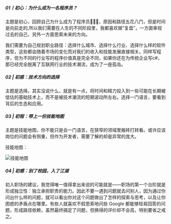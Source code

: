 ##### 01丨初心：为什么成为一名程序员？

主题是初心，回顾自己为什么成为了程序员👨🏻‍💻，原因和路径五花八门，但是时间是向前走的,所以我们需要在人生的不同阶段里，我都喜欢做“复盘”，一方面审视过去的自己，另外一方面思索未来的方向。

我们需要为自己规划职业路径：选择什么城市、选择什么行业、选择什么样的软件类型，这些都会随着市场的变化而对我们的收入和技能发展直接相关。同样写程序，但为不同的行业写的程序价值真是完全不同，如果你还在为传统企业写c#，那已经完全脱离了互联网行业的技术潮流，成为了一座孤岛。

##### 02 | 初惑：技术方向的选择

主题是选择。其实没说什么，就是有一点，将时间和精力投入到一些可能在长期被低估的基础技术上，而不是被技术潮流的短期波动所左右。选择一门语言，要看到背后的生态和应用。


##### 03 | 初程：带上一份技能地图

主题是技能地图，你不能只是会一门语言，在狭窄的领域里搬砖打转看。或许应该岗位的问题会有侧重，但作为开发者，需要了解的却是异常的庞大。

技能地图：

![技能地图](https://github.com/fltenwall/-image/blob/master/%E7%A8%8B%E5%BA%8F%E5%91%98%E7%9A%84%E5%9F%BA%E7%A1%80%E6%8A%80%E8%83%BD%E5%9B%BE.png)


##### 04 | 初感：别了校园，入了江湖


初入职场的建议，我觉得唯一值得拿出来说的可能就是——职场的第一个台阶就是形成独立性：独立承担职责的能力。因此不要一遇到问题就去问别人，因为通过你问出什么样的问题，就可以看出你对这个问题做出了怎样的探索与思考，以及让你困惑的矛盾点在哪里。有些人就喜欢不假思索地问些 Google 都能够轻易回答的问题，形成路径依赖，虽然最终搞定了问题，但换得的评价却不会高，特别要省之戒之。